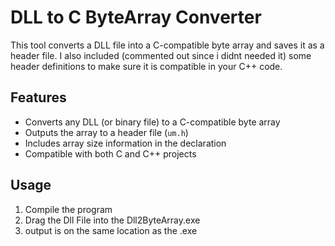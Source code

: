 # DLL to C ByteArray Converter

This tool converts a DLL file into a C-compatible byte array and saves it as a header file. 
I also included (commented out since i didnt needed it) some header definitions to make sure it is compatible in your C++ code.

## Features

- Converts any DLL (or binary file) to a C-compatible byte array
- Outputs the array to a header file (`um.h`)
- Includes array size information in the declaration
- Compatible with both C and C++ projects

## Usage

1. Compile the program
2. Drag the Dll File into the Dll2ByteArray.exe
3. output is on the same location as the .exe
